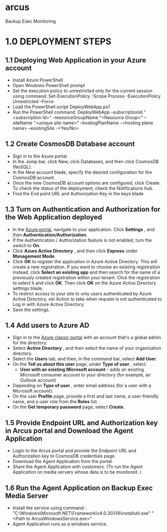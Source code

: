 # arcus
Backup Exec Monitoring


# 1.0	DEPLOYMENT STEPS

## 1.1	Deploying Web Application in your Azure account

- Install Azure PowerShell
- Open Windows PowerShell prompt
- Set the execution policy to unrestricted only for the current session using command: Set-ExecutionPolicy -Scope Process -ExecutionPolicy Unrestricted –Force
- Load the PowerShell script DeployWebApp.ps1
- Run the PowerShell command: DeployWebApp –subscriptionId &quot;&lt;subscription Id&gt;&quot; -resourceGroupName &quot;&lt;Resource Group&gt;&quot; –siteName &quot;&lt;unique site name&gt;&quot; –hostingPlanName -&lt;hosting plane name&gt; –existingSite -&lt;Yes/No&gt;

## 1.2	Create CosmosDB Database account

- Sign in to the Azure portal.
- In the Jump bar, click New, click Databases, and then click CosmosDB (NoSQL).
- In the New account blade, specify the desired configuration for the CosmosDB account.
- Once the new CosmosDB account options are configured, click Create. To check the status of the deployment, check the Notifications hub.
- Find the End point URL and Authorization Key in the keys blade

## 1.3	Turn on Authentication and Authorization for the Web Application deployed

- In the [Azure portal](https://portal.azure.com/), navigate to your application. Click **Settings** , and then **Authentication/Authorization**.
- If the Authentication / Authorization feature is not enabled, turn the switch to **On**.
- Click **Azure Active Directory** , and then click **Express** under **Management Mode**.
- Click **OK** to register the application in Azure Active Directory. This will create a new registration. If you want to choose an existing registration instead, click **Select an existing app** and then search for the name of a previously created registration within your tenant. Click the registration to select it and click **OK**. Then click **OK** on the Azure Active Directory settings blade.
- To restrict access to your site to only users authenticated by Azure Active Directory, set Action to take when request is not authenticated to Log in with Azure Active Directory. 
- Save the settings.

## 1.4	Add users to Azure AD

- Sign in to the [Azure classic portal](https://manage.windowsazure.com/) with an account that&#39;s a global admin for the directory.
- Select **Active Directory** , and then select the name of your organization directory.
- Select the **Users** tab, and then, in the command bar, select **Add User**.
- On the **Tell us about this user** page, under **Type of user** , select:
  -  **User with an existing Microsoft account** – adds an existing Microsoft consumer account to your directory (for example, an Outlook account)
- Depending on **Type of user** , enter email address (for a user with a Microsoft account).
- On the user **Profile** page, provide a first and last name, a user-friendly name, and a user role from the **Roles** list.
- On the **Get temporary password** page, select **Create**.

## 1.5	Provide Endpoint URL and Authorization key in Arcus portal and Download the Agent Application

- Login to the Arcus portal and provide the Endpoint URL and Authorization key to CosmosDB credentials page.
- Download the Agent Application from the portal.
- Share the Agent Application with customers. (To run the Agent Application on media servers whose data is to be monitored. )

## 1.6	Run the Agent Application on Backup Exec Media Server

- Install the service using command : &quot;C:\Windows\Microsoft.NET\Framework\v4.0.30319\installutil.exe&quot; &quot;&lt;Path to ArcusWindowsService.exe&gt;&quot;
- Agent Application runs as a windows service.



